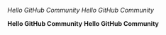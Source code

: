 *Hello GitHub Community*
_Hello GitHub Community_

**Hello GitHub Community**
__Hello GitHub Community__
